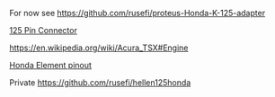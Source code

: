 For now see https://github.com/rusefi/proteus-Honda-K-125-adapter

[125 Pin Connector](OEM-connectors#125)

https://en.wikipedia.org/wiki/Acura_TSX#Engine

[Honda Element pinout](Honda-Element)

Private https://github.com/rusefi/hellen125honda
